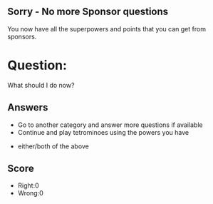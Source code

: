## Sorry - No more Sponsor questions
You now have all the superpowers and points that you can get
from sponsors.

# Question:
What should I do now?

## Answers
- Go to another category and answer more questions if available
- Continue and play tetrominoes using the powers you have
* either/both of the above


## Score
- Right:0
- Wrong:0

